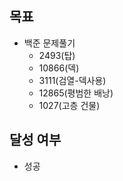## 목표

- 백준 문제풀기
  - 2493(탑)
  - 10866(덱)
  - 3111(검열-덱사용)
  - 12865(평범한 배낭)
  - 1027(고층 건물)


## 달성 여부
- 성공
